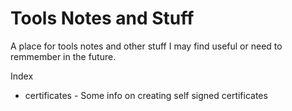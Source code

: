 # Tools Notes and Stuff

A place for tools notes and other stuff I may find useful or need to remmember in the future.

Index
- certificates - Some info on creating self signed certificates
